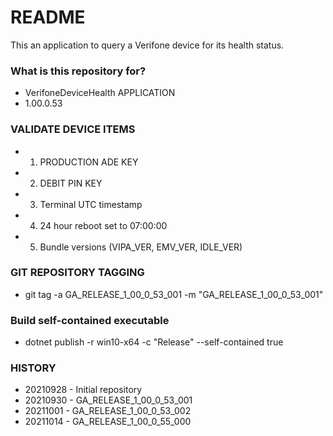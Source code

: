 # README #

This an application to query a Verifone device for its health status.

### What is this repository for? ###

* VerifoneDeviceHealth APPLICATION
* 1.00.0.53

### VALIDATE DEVICE ITEMS ###

* 1. PRODUCTION ADE KEY
* 2. DEBIT PIN KEY
* 3. Terminal UTC timestamp
* 4. 24 hour reboot set to 07:00:00
* 5. Bundle versions (VIPA_VER, EMV_VER, IDLE_VER)

### GIT REPOSITORY TAGGING ###

* git tag -a GA_RELEASE_1_00_0_53_001 -m "GA_RELEASE_1_00_0_53_001"

### Build self-contained executable ###
* dotnet publish -r win10-x64 -c "Release" --self-contained true
   
### HISTORY ###

* 20210928 - Initial repository
* 20210930 - GA_RELEASE_1_00_0_53_001
* 20211001 - GA_RELEASE_1_00_0_53_002
* 20211014 - GA_RELEASE_1_00_0_55_000
